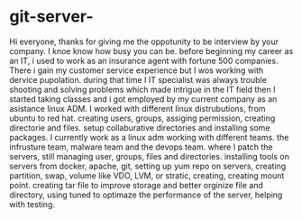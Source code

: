 # git-server-
Hi everyone, thanks for giving me the oppotunity to be interview by your company.
I knoe know how busy you can be. before beginning my career as an IT, i used to work as an insurance agent with 
fortune 500 companies. There i gain my customer service experience but I wos working with dervice pupolation.
during that time I IT specialist was always trouble shooting and solving problems which made intrigue in the IT field then I started taking classes and i got employed by my 
current company as an asistance linux ADM. I worked with different linux distrubutions, from ubuntu to red hat. creating users, groups, 
assiging permission, creating directorie and files. setup collaburative directories and installing some packages. 
I currently work as a linux adm working with different teams. the infrusture team, malware team and the devops team. where I patch the servers, still managing user, groups,
files and directories. installing tools on servers from docker, apache, git, setting up yum repo on servers, creating partition, swap, volume like VDO, LVM, or stratic, creating, creating mount point. creating tar file to improve storage and better orginize file and directory, using tuned to optimaze the performance of the server, helping with
testing.
